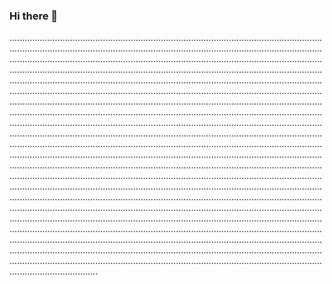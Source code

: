 ### Hi there 👋

...........................................................................................................................................................................................................................................................................................................................................................................................................................................................................................................................................................................................................................................................................................................................................................................................................................................................................................................................................................................................................................................................................................................................................................................................................................................................................................................................................................................................................................................................................................................................................................................................................................................................................................................................................................................................................................................................................................................................................................................................................................................................................................................................................................................................................................................................................................................................................................................................................................................................................................................................................................................................................................................................................................................................................................................................................................................................................